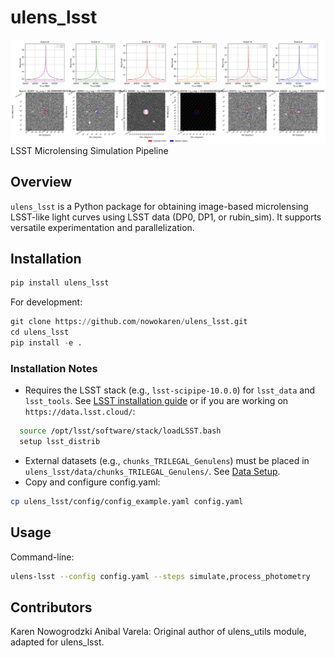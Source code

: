 # ulens_lsst

![Logo](docs/_static/logo.png)
LSST Microlensing Simulation Pipeline

## Overview

`ulens_lsst` is a Python package for obtaining image-based microlensing LSST-like light curves using LSST data (DP0, DP1, or rubin_sim). It supports versatile experimentation and parallelization.

## Installation

```bash
pip install ulens_lsst
```

For development:

```python
git clone https://github.com/nowokaren/ulens_lsst.git
cd ulens_lsst
pip install -e .
```

### Installation Notes
- Requires the LSST stack (e.g., `lsst-scipipe-10.0.0`) for `lsst_data` and `lsst_tools`. See [LSST installation guide](https://pipelines.lsst.io/install/lsstinstall.html) or if you are working on `https://data.lsst.cloud/`:

```bash
  source /opt/lsst/software/stack/loadLSST.bash
  setup lsst_distrib
```

- External datasets (e.g., `chunks_TRILEGAL_Genulens`) must be placed in `ulens_lsst/data/chunks_TRILEGAL_Genulens/`. See [Data Setup](https://ulens-lsst.readthedocs.io/en/latest/data.html).
- Copy and configure config.yaml:

```bash
cp ulens_lsst/config/config_example.yaml config.yaml
```


## Usage

Command-line:

```bash
ulens-lsst --config config.yaml --steps simulate,process_photometry
```

## Contributors
Karen Nowogrodzki
Anibal Varela: Original author of ulens_utils module, adapted for ulens_lsst.